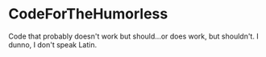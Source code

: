 # CodeForTheHumorless
Code that probably doesn't work but should...or does work, but shouldn't.  I dunno, I don't speak Latin.
